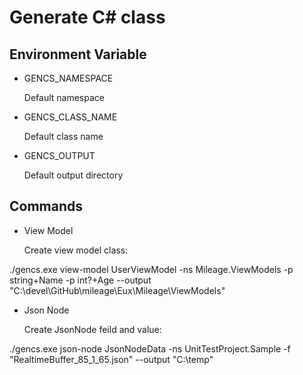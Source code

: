﻿# Generate C# class

## Environment Variable

- GENCS_NAMESPACE

    Default namespace

- GENCS_CLASS_NAME

    Default class name

- GENCS_OUTPUT

    Default output directory

## Commands

- View Model

    Create view model class:

./gencs.exe view-model UserViewModel -ns Mileage.ViewModels -p string+Name -p int?+Age --output "C:\devel\GitHub\mileage\Eux\Mileage\ViewModels"

- Json Node

    Create JsonNode feild and value:

./gencs.exe json-node JsonNodeData -ns UnitTestProject.Sample -f "RealtimeBuffer_85_1_65.json" --output "C:\temp"
